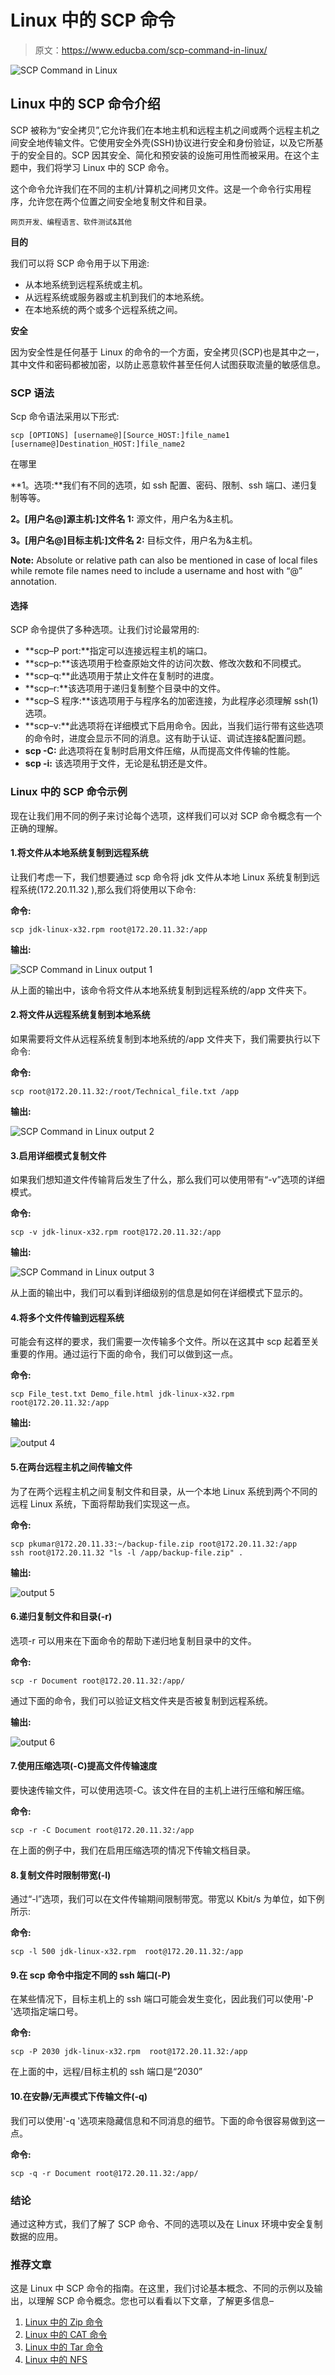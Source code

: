 # Linux 中的 SCP 命令

> 原文：<https://www.educba.com/scp-command-in-linux/>

![SCP Command in Linux](img/dcbcf39d6430055817e291e12607120f.png)



## Linux 中的 SCP 命令介绍

SCP 被称为“安全拷贝”,它允许我们在本地主机和远程主机之间或两个远程主机之间安全地传输文件。它使用安全外壳(SSH)协议进行安全和身份验证，以及它所基于的安全目的。SCP 因其安全、简化和预安装的设施可用性而被采用。在这个主题中，我们将学习 Linux 中的 SCP 命令。

这个命令允许我们在不同的主机/计算机之间拷贝文件。这是一个命令行实用程序，允许您在两个位置之间安全地复制文件和目录。

<small>网页开发、编程语言、软件测试&其他</small>

**目的**

我们可以将 SCP 命令用于以下用途:

*   从本地系统到远程系统或主机。
*   从远程系统或服务器或主机到我们的本地系统。
*   在本地系统的两个或多个远程系统之间。

**安全**

因为安全性是任何基于 Linux 的命令的一个方面，安全拷贝(SCP)也是其中之一，其中文件和密码都被加密，以防止恶意软件甚至任何人试图获取流量的敏感信息。

### SCP 语法

Scp 命令语法采用以下形式:

```
scp [OPTIONS] [username@][Source_HOST:]file_name1 [username@]Destination_HOST:]file_name2
```

在哪里

**1。选项:**我们有不同的选项，如 ssh 配置、密码、限制、ssh 端口、递归复制等等。

**2。[用户名@]源主机:]文件名 1:** 源文件，用户名为&主机。

**3。[用户名@]目标主机:]文件名 2:** 目标文件，用户名为&主机。

**Note:** Absolute or relative path can also be mentioned in case of local files while remote file names need to include a username and host with “@” annotation.

#### 选择

SCP 命令提供了多种选项。让我们讨论最常用的:

*   **scp–P port:**指定可以连接远程主机的端口。
*   **scp–p:**该选项用于检查原始文件的访问次数、修改次数和不同模式。
*   **scp–q:**此选项用于禁止文件在复制时的进度。
*   **scp–r:**该选项用于递归复制整个目录中的文件。
*   **scp–S 程序:**该选项用于与程序名的加密连接，为此程序必须理解 ssh(1)选项。
*   **scp–v:**此选项将在详细模式下启用命令。因此，当我们运行带有这些选项的命令时，进度会显示不同的消息。这有助于认证、调试连接&配置问题。
*   **scp -C:** 此选项将在复制时启用文件压缩，从而提高文件传输的性能。
*   **scp -i:** 该选项用于文件，无论是私钥还是文件。

### Linux 中的 SCP 命令示例

现在让我们用不同的例子来讨论每个选项，这样我们可以对 SCP 命令概念有一个正确的理解。

#### 1.将文件从本地系统复制到远程系统

让我们考虑一下，我们想要通过 scp 命令将 jdk 文件从本地 Linux 系统复制到远程系统(172.20.11.32 ),那么我们将使用以下命令:

**命令:**

```
scp jdk-linux-x32.rpm root@172.20.11.32:/app
```

**输出:**

![SCP Command in Linux output 1](img/9f7d4aeeb14ea993973fa0267c2264a2.png)



从上面的输出中，该命令将文件从本地系统复制到远程系统的/app 文件夹下。

#### 2.将文件从远程系统复制到本地系统

如果需要将文件从远程系统复制到本地系统的/app 文件夹下，我们需要执行以下命令:

**命令:**

```
scp root@172.20.11.32:/root/Technical_file.txt /app
```

**输出:**

![SCP Command in Linux output 2](img/fa4842fd4fc069f5a29b750d6ae22617.png)



#### 3.启用详细模式复制文件

如果我们想知道文件传输背后发生了什么，那么我们可以使用带有“-v”选项的详细模式。

**命令:**

```
scp -v jdk-linux-x32.rpm root@172.20.11.32:/app
```

**输出:**

![SCP Command in Linux output 3](img/08b1d43a6a3eff73de37cb4aa03c7852.png)



从上面的输出中，我们可以看到详细级别的信息是如何在详细模式下显示的。

#### 4.将多个文件传输到远程系统

可能会有这样的要求，我们需要一次传输多个文件。所以在这其中 scp 起着至关重要的作用。通过运行下面的命令，我们可以做到这一点。

**命令:**

```
scp File_test.txt Demo_file.html jdk-linux-x32.rpm root@172.20.11.32:/app
```

**输出:**

![output 4](img/27b8c054948d9bb505f051c8dc0249de.png)



#### 5.在两台远程主机之间传输文件

为了在两个远程主机之间复制文件和目录，从一个本地 Linux 系统到两个不同的远程 Linux 系统，下面将帮助我们实现这一点。

**命令:**

```
scp pkumar@172.20.11.33:~/backup-file.zip root@172.20.11.32:/app
ssh root@172.20.11.32 "ls -l /app/backup-file.zip" .
```

**输出:**

![output 5](img/10005d745bd796ef02e0a8c5bc37fa9e.png)



#### 6.递归复制文件和目录(-r)

选项-r 可以用来在下面命令的帮助下递归地复制目录中的文件。

**命令:**

```
scp -r Document root@172.20.11.32:/app/
```

通过下面的命令，我们可以验证文档文件夹是否被复制到远程系统。

**输出:**

![output 6](img/e7090453b8833ca5f61b440f0f4e955a.png)



#### 7.使用压缩选项(-C)提高文件传输速度

要快速传输文件，可以使用选项-C。该文件在目的主机上进行压缩和解压缩。

**命令:**

```
scp -r -C Document root@172.20.11.32:/app
```

在上面的例子中，我们在启用压缩选项的情况下传输文档目录。

#### 8.复制文件时限制带宽(-l)

通过“-l”选项，我们可以在文件传输期间限制带宽。带宽以 Kbit/s 为单位，如下例所示:

**命令:**

```
scp -l 500 jdk-linux-x32.rpm  root@172.20.11.32:/app
```

#### 9.在 scp 命令中指定不同的 ssh 端口(-P)

在某些情况下，目标主机上的 ssh 端口可能会发生变化，因此我们可以使用'-P '选项指定端口号。

**命令:**

```
scp -P 2030 jdk-linux-x32.rpm  root@172.20.11.32:/app
```

在上面的中，远程/目标主机的 ssh 端口是“2030”

#### 10.在安静/无声模式下传输文件(-q)

我们可以使用'-q '选项来隐藏信息和不同消息的细节。下面的命令很容易做到这一点。

**命令:**

```
scp -q -r Document root@172.20.11.32:/app/
```

### 结论

通过这种方式，我们了解了 SCP 命令、不同的选项以及在 Linux 环境中安全复制数据的应用。

### 推荐文章

这是 Linux 中 SCP 命令的指南。在这里，我们讨论基本概念、不同的示例以及输出，以理解 SCP 命令概念。您也可以看看以下文章，了解更多信息–

1.  [Linux 中的 Zip 命令](https://www.educba.com/zip-command-in-linux/)
2.  [Linux 中的 CAT 命令](https://www.educba.com/cat-command-in-linux/)
3.  [Linux 中的 Tar 命令](https://www.educba.com/tar-command-in-linux/)
4.  [Linux 中的 NFS](https://www.educba.com/nfs-in-linux/)





